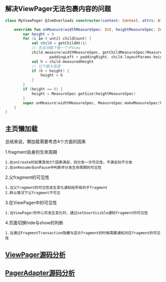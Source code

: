 ## 解决ViewPager无法包裹内容的问题

```kotlin
class MyViewPager @JvmOverloads constructor(context: Context, attrs: AttributeSet? = null) : ViewPager(context, attrs) {

    override fun onMeasure(widthMeasureSpec: Int, heightMeasureSpec: Int) {
        var height = 0
        for (i in 0 until childCount) {
            val child = getChildAt(i)
            // 先去测量下每一个子View
            child.measure(widthMeasureSpec, getChildMeasureSpec(MeasureSpec.getSize(heightMeasureSpec),
                    paddingLeft + paddingRight, child.layoutParams.height))
            val h = child.measuredHeight
            // 记下最大高度
            if (h > height) {
                height = h
            }
        }
        if (height == 0) {
            height = MeasureSpec.getSize(heightMeasureSpec)
        }
        super.onMeasure(widthMeasureSpec, MeasureSpec.makeMeasureSpec(height, MeasureSpec.getMode(heightMeasureSpec)))
    }
}
```

## 主页懒加载

总结来说，懒加载需要考虑4个方面的因素

1.fragment自身的生命周期

    1.在onCreate时如果其他3个因素满足，则分发一次可见性，不满足则不分发
    2.在onResume与onPause中判断并分发生命周期的可见性
    
2.父fragment的可见性

    1.当父fragment的可见性发生变化通知给所有的子fragment
    2.默认情况下父fragment不可见
    
3.在ViewPager中的可见性

    1.当ViewPager的中心页发生变化时，通过setUserVisible通知fragment的可见性
    
4.页面切换hide与show的判断

    1.当通过FragmentTransaction隐藏与显示fragment的时候需要通知对应fragment的可见性
    
   
## [ViewPager源码分析](https://github.com/donfyy/Android/blob/master/viewpager/ViewPager.md)
## [PagerAdapter源码分析](https://github.com/donfyy/Android/blob/master/viewpager/PagerAdapter.md)
